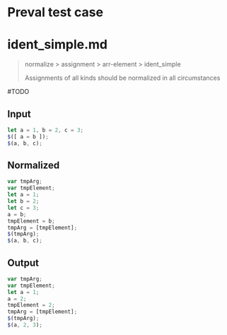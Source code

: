 # Preval test case

# ident_simple.md

> normalize > assignment > arr-element > ident_simple
>
> Assignments of all kinds should be normalized in all circumstances

#TODO

## Input

`````js filename=intro
let a = 1, b = 2, c = 3;
$([ a = b ]);
$(a, b, c);
`````

## Normalized

`````js filename=intro
var tmpArg;
var tmpElement;
let a = 1;
let b = 2;
let c = 3;
a = b;
tmpElement = b;
tmpArg = [tmpElement];
$(tmpArg);
$(a, b, c);
`````

## Output

`````js filename=intro
var tmpArg;
var tmpElement;
let a = 1;
a = 2;
tmpElement = 2;
tmpArg = [tmpElement];
$(tmpArg);
$(a, 2, 3);
`````
